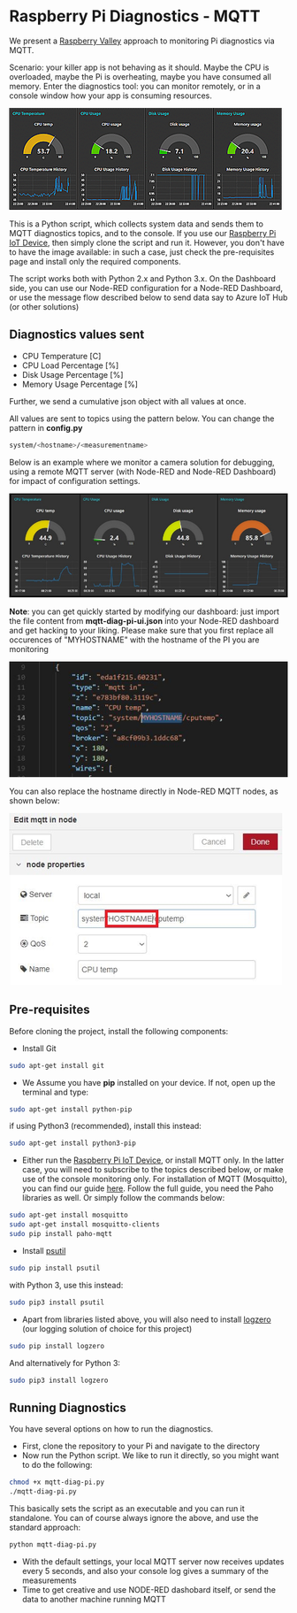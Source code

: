 # Raspberry Pi Diagnostics - MQTT

We present a [Raspberry Valley](https://raspberry-valley.azurewebsites.net) approach to monitoring Pi diagnostics via MQTT.

Scenario: your killer app is not behaving as it should. Maybe the CPU is overloaded, maybe the Pi is overheating, maybe you have consumed all memory. Enter the diagnostics tool: you can monitor remotely, or in a console window how your app is consuming resources.

![mqtt-diag-pi in action](img/mqtt-diag-pi.gif)

This is a Python script, which collects system data and sends them to MQTT diagnostics topics, and to the console. If you use our [Raspberry Pi IoT Device](https://raspberry-valley.azurewebsites.net/IoT-Raspberry-Pi-Device/), then simply clone the script and run it. However, you don't have to have the image available: in such a case, just check the pre-requisites page and install only the required components.

The script works both with Python 2.x and Python 3.x. On the Dashboard side, you can use our Node-RED configuration for a Node-RED Dashboard, or use the message flow described below to send data say to Azure IoT Hub (or other solutions)

## Diagnostics values sent

* CPU Temperature \[C\]
* CPU Load Percentage \[%\]
* Disk Usage Percentage \[%\]
* Memory Usage Percentage \[%\]

Further, we send a cumulative json object with all values at once.

All values are sent to topics using the pattern below. You can change the pattern in **config.py**

```bash
system/<hostname>/<measurementname>
```

Below is an example where we monitor a camera solution for debugging, using a remote MQTT server (with Node-RED and Node-RED Dashboard) for impact of configuration settings.

![monitoring](img/mqtt-diag-pi.jpg)

**Note**: you can get quickly started by modifying our dashboard: just import the file content from **mqtt-diag-pi-ui.json** into your Node-RED dashboard and get hacking to your liking. Please make sure that you first replace all occurences of "MYHOSTNAME" with the hostname of the PI you are monitoring

![replace here](img/replace_hostname.jpg)

You can also replace the hostname directly in Node-RED MQTT nodes, as shown below:

![replace in nodered](img/replace_hostname_nr.jpg)

## Pre-requisites

Before cloning the project, install the following components:

* Install Git

```bash
sudo apt-get install git
```

* We Assume you have **pip** installed on your device. If not, open up the terminal and type:

```bash
sudo apt-get install python-pip
```

if using Python3 (recommended), install this instead:

```bash
sudo apt-get install python3-pip
```

* Either run the [Raspberry Pi IoT Device](https://raspberry-valley.azurewebsites.net/IoT-Raspberry-Pi-Device/), or install MQTT only. In the latter case, you will need to subscribe to the topics described below, or make use of the console monitoring only. For installation of MQTT (Mosquitto), you can find our guide [here](https://raspberry-valley.azurewebsites.net/Mosquitto/). Follow the full guide, you need the Paho libraries as well. Or simply follow the commands below:

```bash
sudo apt-get install mosquitto
sudo apt-get install mosquitto-clients
sudo pip install paho-mqtt
```

* Install [psutil](https://psutil.readthedocs.io/en/latest/)

```bash
sudo pip install psutil
```

with Python 3, use this instead:

```bash
sudo pip3 install psutil
```

* Apart from libraries listed above, you will also need to install [logzero](https://logzero.readthedocs.io/en/latest/) (our logging solution of choice for this project)

```bash
sudo pip install logzero
```

And alternatively for Python 3:

```bash
sudo pip3 install logzero
```

## Running Diagnostics

You have several options on how to run the diagnostics.

* First, clone the repository to your Pi and navigate to the directory
* Now run the Python script. We like to run it directly, so you might want to do the following:

```bash
chmod +x mqtt-diag-pi.py
./mqtt-diag-pi.py
```

This basically sets the script as an executable and you can run it standalone. You can of course always ignore the above, and use the standard approach:

```bash
python mqtt-diag-pi.py
```

* With the default settings, your local MQTT server now receives updates every 5 seconds, and also your console log gives a summary of the measurements
* Time to get creative and use NODE-RED dashobard itself, or send the data to another machine running MQTT